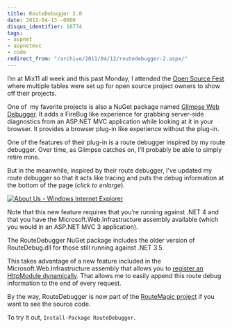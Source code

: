 ```yaml
---
title: RouteDebugger 2.0
date: 2011-04-13 -0800
disqus_identifier: 18774
tags:
- aspnet
- aspnetmvc
- code
redirect_from: "/archive/2011/04/12/routedebugger-2.aspx/"
---
```


I’m at Mix11 all week and this past Monday, I attended the [Open Source
Fest](http://johnpapa.net/silverlight/opensourcefestannounce/ "Open Source Fest")
where multiple tables were set up for open source project owners to show
off their projects.

One of  my favorite projects is also a NuGet package named [Glimpse Web
Debugger](http://nuget.org/List/Packages/Glimpse "Glimpse"). It adds a
FireBug like experience for grabbing server-side diagnostics from an
ASP.NET MVC application while looking at it in your browser. It provides
a browser plug-in like experience without the plug-in.

One of the features of their plug-in is a route debugger inspired by my
route debugger. Over time, as Glimpse catches on, I’ll probably be able
to simply retire mine.

But in the meanwhile, inspired by their route debugger, I’ve updated my
route debugger so that it acts like tracing and puts the debug
information at the bottom of the page (*click to enlarge*).

[![About Us - Windows Internet
Explorer](https://haacked.com/images/haacked_com/WindowsLiveWriter/RouteDebugger-2.0_6BC4/About%20Us%20-%20Windows%20Internet%20Explorer_thumb.png "About Us - Windows Internet Explorer")](https://haacked.com/images/haacked_com/WindowsLiveWriter/RouteDebugger-2.0_6BC4/About%20Us%20-%20Windows%20Internet%20Explorer_2.png)

Note that this new feature requires that you’re running against .NET 4
and that you have the Microsoft.Web.Infrastructure assembly available
(which you would in an ASP.NET MVC 3 application).

The RouteDebugger NuGet package includes the older version of
RouteDebug.dll for those still running against .NET 3.5.

This takes advantage of a new feature included in the
Microsoft.Web.Infrastructure assembly that allows you to [register an
HttpModule
dynamically](http://blog.davidebbo.com/2011/02/register-your-http-modules-at-runtime.html "Register Http Modules Dynamically").
That allows me to easily append this route debug information to the end
of every request.

By the way, RouteDebugger is now part of the [RouteMagic
project](http://routemagic.codeplex.com/ "RouteMagic") if you want to
see the source code.

To try it out, `Install-Package RouteDebugger`.
